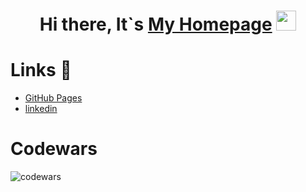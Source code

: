 
<h1 align="center">Hi there, It`s <a  target="_blank" href="https://wilayd.github.io/homepage/">My Homepage</a> 
<img src="https://github.com/blackcater/blackcater/raw/main/images/Hi.gif" height="32"/></h1>

# Links 🔗
- [GitHub Pages](https://github.com/WiLayd)
- [linkedin](https://www.linkedin.com/in/wilayd/)

# Codewars
![codewars](https://www.codewars.com/users/WiLayd/badges/large)

